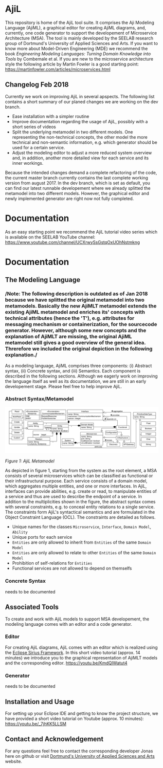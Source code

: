 # AjiL
This repository is home of the AjiL tool suite. It comprises the Aji Modeling Language (AjiML), a graphical editor for creating AjiML diagrams, and, currently, one code generator to support the developement of Microservice Architecture (MSA). The tool is mainly developed by the SEELAB research group of Dortmund's University of Applied Sciences and Arts. If you want to know more about Model-Driven Engineering (MDE) we recommend the book *Engineering Modeling Languages: Turning Domain Knowledge into Tools* by Combemale et al. If you are new to the microservice architecture style the following article by Martin Fowler is a good starting point: https://martinfowler.com/articles/microservices.html

## Changelog Feb 2018
Currently we work on improving AjiL in several apspects. The following list contains a short summary of our planed changes we are working on the dev branch. 
* Ease installation with a simpler routine
* Improve documentation regarding the usage of AjiL, possibly with a short series of videos
* Split the underlying metamodel in two different models. One representing the non-technical concepts, the other model the more technical and non-semantic information, e.g. which generator should be used for a certain service.
* Adjust the modeling editor to adjust a more reduced system overview and, in addition, another more detailed view for each service and its inner workings. 

Because the intended changes demand a complete refactoring of the code, the current master branch currently contains the last complete working version from august 2017. In the dev branch, which is set as default, you can find our latest runnable developement where we already splitted the metamodel into two different models. However, the graphical editor and newly implemented generator are right now not fully completed.
# Documentation

As an easy starting point we recommend the AjiL tutorial video series which is available on the SEELAB YouTube channel: https://www.youtube.com/channel/UCXrwySsGstqOxUOhNstmkng 

# Documentation
## The Modeling Language
### /Note: The following description is outdated as of Jan 2018 because we have splitted the original metamodel into two metamodels. Basically the new AjiMLT metamodel extends the existing AjiML metamodel and enriches its' concepts with technical attributes (hence the 'T'), e.g. attributes for messaging mechanism or containerization, for the sourcecode generator. However, although some new concepts and the explanation of AjiMLT are missing, the original AjiML metamodel still gives a good overview of the general idea. Threrefore we included the original depiction in the following explanation./

As a modeling language, AjiML comprises three components: (i) Abstract syntax, (ii) Concrete syntax, and (iii) Semantics. Each component is described in the following sections. Although we eagerly work on improving the language itself as well as its documentation, we are still in an early developement stage. Please feel free to help improve AjiL.

### Abstract Syntax/Metamodel

![AjiL Metamodel](pictures/metamodel.png "Figure 1: AjiML Metamodel")

*Figure 1: AjiL Metamodel*

As depicted in figure 1, starting from the system as the root element, a MSA consists of several microservices which can
be classified as functional or their infrastructural purpose. Each service consists of a domain
model, which aggregates multiple entities, and one or more interfaces. In AjiL, interfaces can
provide abilities, e.g. create or read, to manipulate entities of a service and thus are used to describe the endpoint of a service. In addition to the multiplicities shown in the figure, the abstract syntax comes with several constraints, e.g. to conceal entity relations to a single service. The constraints form AjiL's syntactical semantics and are formulated in the Object
Constraint Language (OCL). The constraints are detailed as follows.
* Unique names for the classes `Microservice`, `Interface`, `Domain Model`, `Ability`
* Unique ports for each service
* `Entities` are only allowed to inherit from `Entities` of the same `Domain Model`
* `Entities` are only allowed to relate to other `Entities` of the same `Domain Model`  
* Prohibition of self-relations for `Entities`
* Functional services are not allowed to depend on themselfs

### Concrete Syntax

needs to be documented

## Associated Tools

To create and work with AjiL models to support MSA developement, the modeling language comes with an editor and a code generator.

### Editor
For creating AjiL diagrams, AjiL comes with an editor which is realized using the [Eclipse Sirius
Framework](https://projects.eclipse.org/projects/modeling.sirius). In this short video tutorial (approx. 14 minutes) we introduce you to the graphical representation of AjiMLT models and the corresponding editor. 
https://youtu.be/KmdQIWatut4 

### Generator

needs to be documented

## Installation and Usage

For setting up your Eclipse IDE and getting to know the project structure, we have provided a short video tutorial on Youtube (approx. 10 minutes):
https://youtu.be/_7jhKK5LLSM 

## Contact and Acknowledgement

For any questions feel free to contact the corresponding developer Jonas here on github or visit [Dortmund's University of Applied Sciences and Arts](https://www.fh-dortmund.de/en/addresses/idial/sorgalla_jonas.php) website.

